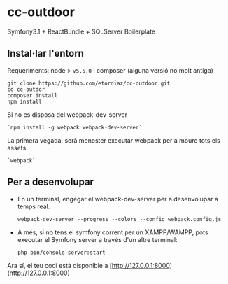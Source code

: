 # cc-outdoor
Symfony3.1 + ReactBundle + SQLServer Boilerplate


## Instal·lar l'entorn

Requeriments: node > `v5.5.0` i composer (alguna versió no molt antiga)

    git clone https://github.com/etordiaz/cc-outdoor.git
    cd cc-outdor
    composer install
    npm install

Si no es disposa del webpack-dev-server 

    `npm install -g webpack webpack-dev-server`

La primera vegada, serà menester executar webpack per a moure tots els assets.
    
    `webpack`


## Per a desenvolupar

* En un terminal, engegar el webpack-dev-server per a desenvolupar a temps real. 

    `webpack-dev-server --progress --colors --config webpack.config.js`

* A més, si no tens el symfony corrent per un XAMPP/WAMPP, pots executar el Symfony server a través d'un altre terminal:

    `php bin/console server:start`

Ara sí, el teu codi està disponible a [http://127.0.0.1:8000](http://127.0.0.1:8000)




